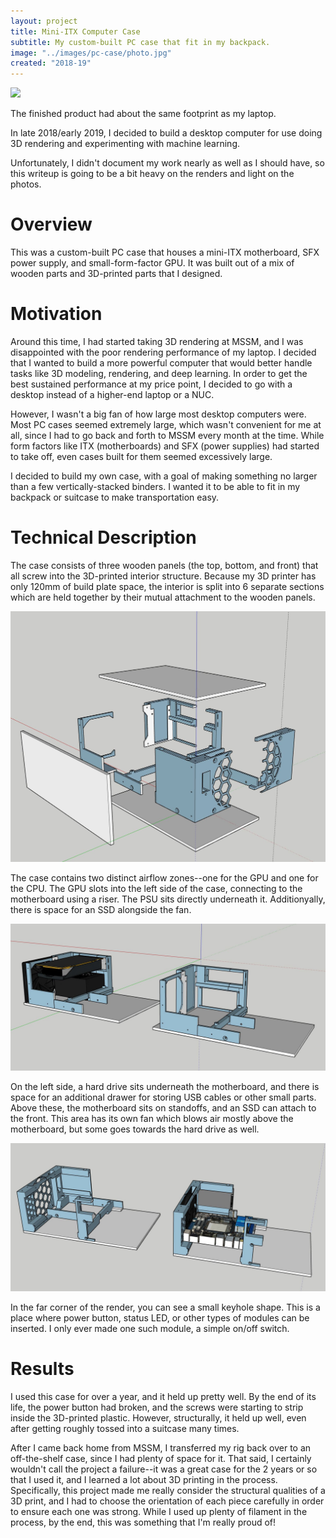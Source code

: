 ```yaml
---
layout: project
title: Mini-ITX Computer Case
subtitle: My custom-built PC case that fit in my backpack.
image: "../images/pc-case/photo.jpg"
created: "2018-19"
---
```


![](../images/pc-case/photo.jpg)

<Caption>
The finished product had about the same footprint as my laptop.
</Caption>

In late 2018/early 2019, I decided to build a desktop computer for use doing
3D rendering and experimenting with machine learning.

Unfortunately, I didn't document my work nearly as well as I should have, so
this writeup is going to be a bit heavy on the renders and light on the photos.

# Overview

This was a custom-built PC case that houses a mini-ITX motherboard, SFX power
supply, and small-form-factor GPU. It was built out of a mix of wooden parts
and 3D-printed parts that I designed.

# Motivation

Around this time, I had started taking 3D rendering at MSSM, and I was
disappointed with the poor rendering performance of my laptop. I decided that I
wanted to build a more powerful computer that would better handle tasks like 3D
modeling, rendering, and deep learning. In order to get the best
sustained performance at my price point, I decided to go with a desktop instead
of a higher-end laptop or a NUC.

However, I wasn't a big fan of how large most desktop computers were. Most PC
cases seemed extremely large, which wasn't convenient for me at all, since I
had to go back and forth to MSSM every month at the time. While form factors
like ITX (motherboards) and SFX (power supplies) had started to take off, even
cases built for them seemed excessively large.

I decided to build my own case, with a goal of making something no larger than
a few vertically-stacked binders. I wanted it to be able to fit in my backpack
or suitcase to make transportation easy.

# Technical Description

The case consists of three wooden panels (the top, bottom, and front) that all
screw into the 3D-printed interior structure. Because my 3D printer has only
120mm of build plate space, the interior is split into 6 separate sections
which are held together by their mutual attachment to the wooden panels.

![](../images/pc-case/exploded.jpg)

The case contains two distinct airflow zones--one for the GPU and one for the
CPU. The GPU slots into the left side of the case, connecting to the
motherboard using a riser. The PSU sits directly underneath it. Additionyally,
there is space for an SSD alongside the fan.

![](../images/pc-case/rightside.jpg)

On the left side, a hard drive sits underneath the motherboard, and there is
space for an additional drawer for storing USB cables or other small parts.
Above these, the motherboard sits on standoffs, and an SSD can attach to the
front. This area has its own fan which blows air mostly above the motherboard,
but some goes towards the hard drive as well.

![](../images/pc-case/leftside.jpg)

In the far corner of the render, you can see a small keyhole shape. This is
a place where power button, status LED, or other types of modules can be
inserted. I only ever made one such module, a simple on/off switch.

# Results

I used this case for over a year, and it held up pretty well. By the end of
its life, the power button had broken, and the screws were starting to strip
inside the 3D-printed plastic. However, structurally, it held up well, even
after getting roughly tossed into a suitcase many times.

After I came back home from MSSM, I transferred my rig back over to an
off-the-shelf case, since I had plenty of space for it. That said, I certainly
wouldn't call the project a failure--it was a great case for the 2 years or so
that I used it, and I learned a lot about 3D printing in the process.
Specifically, this project made me really consider the structural qualities
of a 3D print, and I had to choose the orientation of each piece carefully
in order to ensure each one was strong. While I used up plenty of filament
in the process, by the end, this was something that I'm really proud of!
